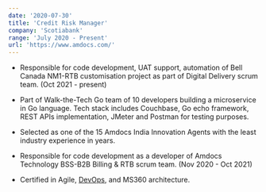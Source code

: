 ```yaml
---
date: '2020-07-30'
title: 'Credit Risk Manager'
company: 'Scotiabank'
range: 'July 2020 - Present'
url: 'https://www.amdocs.com/'
---
```


- Responsible for code development, UAT support, automation of Bell Canada NM1-RTB customisation project as part of Digital Delivery scrum team. (Oct 2021 - present)

- Part of Walk-the-Tech Go team of 10 developers building a microservice in Go language. Tech stack includes Couchbase, Go echo framework, REST APIs implementation, JMeter and Postman for testing purposes.

- Selected as one of the 15 Amdocs India Innovation Agents with the least industry experience in years.

- Responsible for code development as a developer of Amdocs Technology BSS-B2B Billing & RTB scrum team. (Nov 2020 - Oct 2021)

- Certified in Agile, [DevOps](https://drive.google.com/file/d/133QWdIhw9KI0YMKs1SPI_6VQ1ENtMiCe/view?usp=sharing), and MS360 architecture.